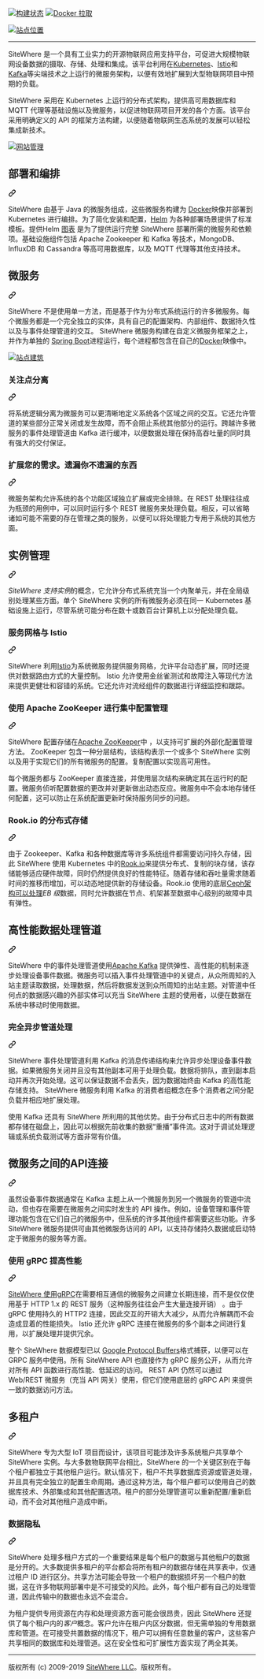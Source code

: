<div class="Box-sc-g0xbh4-0 bJMeLZ js-snippet-clipboard-copy-unpositioned" data-hpc="true"><article class="markdown-body entry-content container-lg" itemprop="text"><p dir="auto"><a href="https://travis-ci.org/sitewhere/sitewhere" rel="nofollow"><img src="https://camo.githubusercontent.com/8ed42a6ec984c164aecebece0424e59a09a9128cc7129bcea7c12ffe9412c1a4/68747470733a2f2f7472617669732d63692e6f72672f7369746577686572652f7369746577686572652e7376673f6272616e63683d6d6173746572" alt="构建状态" data-canonical-src="https://travis-ci.org/sitewhere/sitewhere.svg?branch=master" style="max-width: 100%;"></a>
<a href="https://hub.docker.com/u/sitewhere" rel="nofollow"><img src="https://camo.githubusercontent.com/a4376e7045d548130c9568c1f9404cff3d3a4142bb2e98168dfeffa5cd836650/68747470733a2f2f696d672e736869656c64732e696f2f646f636b65722f70756c6c732f7369746577686572652f736572766963652d7765622d726573742e7376673f6c6162656c3d446f636b657225323050756c6c73267374796c653d666c61742d737175617265" alt="Docker 拉取" data-canonical-src="https://img.shields.io/docker/pulls/sitewhere/service-web-rest.svg?label=Docker%20Pulls&amp;style=flat-square" style="max-width: 100%;"></a></p>
<p dir="auto"><a target="_blank" rel="noopener noreferrer nofollow" href="https://camo.githubusercontent.com/7188445470765879ebad659dc6af7f5c73bd5f23fc5b37f245bb8a1056d85a35/68747470733a2f2f73332e616d617a6f6e6177732e636f6d2f7369746577686572652d6272616e64696e672f5369746557686572654c6f676f2e737667"><img src="https://camo.githubusercontent.com/7188445470765879ebad659dc6af7f5c73bd5f23fc5b37f245bb8a1056d85a35/68747470733a2f2f73332e616d617a6f6e6177732e636f6d2f7369746577686572652d6272616e64696e672f5369746557686572654c6f676f2e737667" alt="站点位置" data-canonical-src="https://s3.amazonaws.com/sitewhere-branding/SiteWhereLogo.svg" style="max-width: 100%;"></a></p>
<hr>
<p dir="auto"><font style="vertical-align: inherit;"><font style="vertical-align: inherit;">SiteWhere 是一个具有工业实力的开源物联网应用支持平台，可促进大规模物联网设备数据的摄取、存储、处理和集成。该平台利用在</font></font><a href="https://kubernetes.io/" rel="nofollow"><font style="vertical-align: inherit;"><font style="vertical-align: inherit;">Kubernetes</font></font></a><font style="vertical-align: inherit;"><font style="vertical-align: inherit;">、</font></font><a href="https://istio.io" rel="nofollow"><font style="vertical-align: inherit;"><font style="vertical-align: inherit;">Istio</font></font></a><font style="vertical-align: inherit;"><font style="vertical-align: inherit;">和</font></font><a href="https://kafka.apache.org/" rel="nofollow"><font style="vertical-align: inherit;"><font style="vertical-align: inherit;">Kafka</font></font></a><font style="vertical-align: inherit;"><font style="vertical-align: inherit;">等尖端技术之上运行的微服务架构</font><font style="vertical-align: inherit;">，以便有效地扩展到大型物联网项目中预期的负载。</font></font></p>
<p dir="auto"><font style="vertical-align: inherit;"><font style="vertical-align: inherit;">SiteWhere 采用在 Kubernetes 上运行的分布式架构，提供高可用数据库和 MQTT 代理等基础设施以及微服务，以促进物联网项目开发的各个方面。该平台采用明确定义的 API 的框架方法构建，以便随着物联网生态系统的发展可以轻松集成新技术。</font></font></p>
<p dir="auto"><a target="_blank" rel="noopener noreferrer nofollow" href="https://camo.githubusercontent.com/acdc443ab14e165261e40c1310ed317f3bfac29bf7912cd650961258e44e53c6/68747470733a2f2f7369746577686572652d7765622e73332e616d617a6f6e6177732e636f6d2f6769746875622d726561646d652f61646d696e2d75692d322e312e302e706e67"><img src="https://camo.githubusercontent.com/acdc443ab14e165261e40c1310ed317f3bfac29bf7912cd650961258e44e53c6/68747470733a2f2f7369746577686572652d7765622e73332e616d617a6f6e6177732e636f6d2f6769746875622d726561646d652f61646d696e2d75692d322e312e302e706e67" alt="网站管理" title="网站管理" data-canonical-src="https://sitewhere-web.s3.amazonaws.com/github-readme/admin-ui-2.1.0.png" style="max-width: 100%;"></a></p>
<div class="markdown-heading" dir="auto"><h2 tabindex="-1" class="heading-element" dir="auto"><font style="vertical-align: inherit;"><font style="vertical-align: inherit;">部署和编排</font></font></h2><a id="user-content-deployment-and-orchestration" class="anchor" aria-label="永久链接：部署和编排" href="#deployment-and-orchestration"><svg class="octicon octicon-link" viewBox="0 0 16 16" version="1.1" width="16" height="16" aria-hidden="true"><path d="m7.775 3.275 1.25-1.25a3.5 3.5 0 1 1 4.95 4.95l-2.5 2.5a3.5 3.5 0 0 1-4.95 0 .751.751 0 0 1 .018-1.042.751.751 0 0 1 1.042-.018 1.998 1.998 0 0 0 2.83 0l2.5-2.5a2.002 2.002 0 0 0-2.83-2.83l-1.25 1.25a.751.751 0 0 1-1.042-.018.751.751 0 0 1-.018-1.042Zm-4.69 9.64a1.998 1.998 0 0 0 2.83 0l1.25-1.25a.751.751 0 0 1 1.042.018.751.751 0 0 1 .018 1.042l-1.25 1.25a3.5 3.5 0 1 1-4.95-4.95l2.5-2.5a3.5 3.5 0 0 1 4.95 0 .751.751 0 0 1-.018 1.042.751.751 0 0 1-1.042.018 1.998 1.998 0 0 0-2.83 0l-2.5 2.5a1.998 1.998 0 0 0 0 2.83Z"></path></svg></a></div>
<p dir="auto"><font style="vertical-align: inherit;"><font style="vertical-align: inherit;">SiteWhere 由基于 Java 的微服务组成，这些微服务构建为
</font></font><a href="https://www.docker.com/" rel="nofollow"><font style="vertical-align: inherit;"><font style="vertical-align: inherit;">Docker</font></font></a><font style="vertical-align: inherit;"><font style="vertical-align: inherit;">映像并部署到 Kubernetes 进行编排。为了简化安装和配置，</font></font><a href="https://helm.sh/" rel="nofollow"><font style="vertical-align: inherit;"><font style="vertical-align: inherit;">Helm</font></font></a><font style="vertical-align: inherit;"><font style="vertical-align: inherit;">
为各种部署场景提供了标准模板。提供</font><font style="vertical-align: inherit;">Helm
</font></font><a href="https://github.com/sitewhere/sitewhere-recipes/tree/master/charts"><font style="vertical-align: inherit;"><font style="vertical-align: inherit;">图表</font></font></a><font style="vertical-align: inherit;"><font style="vertical-align: inherit;">
是为了提供运行完整 SiteWhere 部署所需的微服务和依赖项。基础设施组件包括 Apache Zookeeper 和 Kafka 等技术，MongoDB、InfluxDB 和 Cassandra 等高可用数据库，以及 MQTT 代理等其他支持技术。</font></font></p>
<div class="markdown-heading" dir="auto"><h2 tabindex="-1" class="heading-element" dir="auto"><font style="vertical-align: inherit;"><font style="vertical-align: inherit;">微服务</font></font></h2><a id="user-content-microservices" class="anchor" aria-label="永久链接：微服务" href="#microservices"><svg class="octicon octicon-link" viewBox="0 0 16 16" version="1.1" width="16" height="16" aria-hidden="true"><path d="m7.775 3.275 1.25-1.25a3.5 3.5 0 1 1 4.95 4.95l-2.5 2.5a3.5 3.5 0 0 1-4.95 0 .751.751 0 0 1 .018-1.042.751.751 0 0 1 1.042-.018 1.998 1.998 0 0 0 2.83 0l2.5-2.5a2.002 2.002 0 0 0-2.83-2.83l-1.25 1.25a.751.751 0 0 1-1.042-.018.751.751 0 0 1-.018-1.042Zm-4.69 9.64a1.998 1.998 0 0 0 2.83 0l1.25-1.25a.751.751 0 0 1 1.042.018.751.751 0 0 1 .018 1.042l-1.25 1.25a3.5 3.5 0 1 1-4.95-4.95l2.5-2.5a3.5 3.5 0 0 1 4.95 0 .751.751 0 0 1-.018 1.042.751.751 0 0 1-1.042.018 1.998 1.998 0 0 0-2.83 0l-2.5 2.5a1.998 1.998 0 0 0 0 2.83Z"></path></svg></a></div>
<p dir="auto"><font style="vertical-align: inherit;"><font style="vertical-align: inherit;">SiteWhere 不是使用单一方法，而是基于作为分布式系统运行的许多微服务。每个微服务都是一个完全独立的实体，具有自己的配置架构、内部组件、数据持久性以及与事件处理管道的交互。 SiteWhere 微服务构建在自定义微服务框架之上，并作为单独的
</font></font><a href="https://projects.spring.io/spring-boot/" rel="nofollow"><font style="vertical-align: inherit;"><font style="vertical-align: inherit;">Spring Boot</font></font></a><font style="vertical-align: inherit;"><font style="vertical-align: inherit;">进程运行，每个进程都包含在自己的</font></font><a href="https://www.docker.com/" rel="nofollow"><font style="vertical-align: inherit;"><font style="vertical-align: inherit;">Docker</font></font></a><font style="vertical-align: inherit;"><font style="vertical-align: inherit;">映像中。</font></font></p>
<p dir="auto"><a target="_blank" rel="noopener noreferrer nofollow" href="https://camo.githubusercontent.com/81d14ca138d0284618bb7202eb4ef42da39c20360ddaed2f139ebbae8332c1a4/68747470733a2f2f7369746577686572652d7765622e73332e616d617a6f6e6177732e636f6d2f6769746875622d726561646d652f7369746577686572652d6d6963726f73657276696365732e706e67"><img src="https://camo.githubusercontent.com/81d14ca138d0284618bb7202eb4ef42da39c20360ddaed2f139ebbae8332c1a4/68747470733a2f2f7369746577686572652d7765622e73332e616d617a6f6e6177732e636f6d2f6769746875622d726561646d652f7369746577686572652d6d6963726f73657276696365732e706e67" alt="站点建筑" title="SiteWhere 2.0架构" data-canonical-src="https://sitewhere-web.s3.amazonaws.com/github-readme/sitewhere-microservices.png" style="max-width: 100%;"></a></p>
<div class="markdown-heading" dir="auto"><h3 tabindex="-1" class="heading-element" dir="auto"><font style="vertical-align: inherit;"><font style="vertical-align: inherit;">关注点分离</font></font></h3><a id="user-content-separation-of-concerns" class="anchor" aria-label="永久链接：关注点分离" href="#separation-of-concerns"><svg class="octicon octicon-link" viewBox="0 0 16 16" version="1.1" width="16" height="16" aria-hidden="true"><path d="m7.775 3.275 1.25-1.25a3.5 3.5 0 1 1 4.95 4.95l-2.5 2.5a3.5 3.5 0 0 1-4.95 0 .751.751 0 0 1 .018-1.042.751.751 0 0 1 1.042-.018 1.998 1.998 0 0 0 2.83 0l2.5-2.5a2.002 2.002 0 0 0-2.83-2.83l-1.25 1.25a.751.751 0 0 1-1.042-.018.751.751 0 0 1-.018-1.042Zm-4.69 9.64a1.998 1.998 0 0 0 2.83 0l1.25-1.25a.751.751 0 0 1 1.042.018.751.751 0 0 1 .018 1.042l-1.25 1.25a3.5 3.5 0 1 1-4.95-4.95l2.5-2.5a3.5 3.5 0 0 1 4.95 0 .751.751 0 0 1-.018 1.042.751.751 0 0 1-1.042.018 1.998 1.998 0 0 0-2.83 0l-2.5 2.5a1.998 1.998 0 0 0 0 2.83Z"></path></svg></a></div>
<p dir="auto"><font style="vertical-align: inherit;"><font style="vertical-align: inherit;">将系统逻辑分离为微服务可以更清晰地定义系统各个区域之间的交互。它还允许管道的某些部分正常关闭或发生故障，而不会阻止系统其他部分的运行。跨越许多微服务的事件处理管道由 Kafka 进行缓冲，以便数据处理在保持高吞吐量的同时具有强大的交付保证。</font></font></p>
<div class="markdown-heading" dir="auto"><h3 tabindex="-1" class="heading-element" dir="auto"><font style="vertical-align: inherit;"><font style="vertical-align: inherit;">扩展您的需求。遗漏你不遗漏的东西</font></font></h3><a id="user-content-scale-what-you-need-leave-out-what-you-dont" class="anchor" aria-label="永久链接：扩展您的需求。遗漏你不遗漏的东西" href="#scale-what-you-need-leave-out-what-you-dont"><svg class="octicon octicon-link" viewBox="0 0 16 16" version="1.1" width="16" height="16" aria-hidden="true"><path d="m7.775 3.275 1.25-1.25a3.5 3.5 0 1 1 4.95 4.95l-2.5 2.5a3.5 3.5 0 0 1-4.95 0 .751.751 0 0 1 .018-1.042.751.751 0 0 1 1.042-.018 1.998 1.998 0 0 0 2.83 0l2.5-2.5a2.002 2.002 0 0 0-2.83-2.83l-1.25 1.25a.751.751 0 0 1-1.042-.018.751.751 0 0 1-.018-1.042Zm-4.69 9.64a1.998 1.998 0 0 0 2.83 0l1.25-1.25a.751.751 0 0 1 1.042.018.751.751 0 0 1 .018 1.042l-1.25 1.25a3.5 3.5 0 1 1-4.95-4.95l2.5-2.5a3.5 3.5 0 0 1 4.95 0 .751.751 0 0 1-.018 1.042.751.751 0 0 1-1.042.018 1.998 1.998 0 0 0-2.83 0l-2.5 2.5a1.998 1.998 0 0 0 0 2.83Z"></path></svg></a></div>
<p dir="auto"><font style="vertical-align: inherit;"><font style="vertical-align: inherit;">微服务架构允许系统的各个功能区域独立扩展或完全排除。在 REST 处理往往成为瓶颈的用例中，可以同时运行多个 REST 微服务来处理负载。相反，可以省略诸如可能不需要的存在管理之类的服务，以便可以将处理能力专用于系统的其他方面。</font></font></p>
<div class="markdown-heading" dir="auto"><h2 tabindex="-1" class="heading-element" dir="auto"><font style="vertical-align: inherit;"><font style="vertical-align: inherit;">实例管理</font></font></h2><a id="user-content-instance-management" class="anchor" aria-label="永久链接：实例管理" href="#instance-management"><svg class="octicon octicon-link" viewBox="0 0 16 16" version="1.1" width="16" height="16" aria-hidden="true"><path d="m7.775 3.275 1.25-1.25a3.5 3.5 0 1 1 4.95 4.95l-2.5 2.5a3.5 3.5 0 0 1-4.95 0 .751.751 0 0 1 .018-1.042.751.751 0 0 1 1.042-.018 1.998 1.998 0 0 0 2.83 0l2.5-2.5a2.002 2.002 0 0 0-2.83-2.83l-1.25 1.25a.751.751 0 0 1-1.042-.018.751.751 0 0 1-.018-1.042Zm-4.69 9.64a1.998 1.998 0 0 0 2.83 0l1.25-1.25a.751.751 0 0 1 1.042.018.751.751 0 0 1 .018 1.042l-1.25 1.25a3.5 3.5 0 1 1-4.95-4.95l2.5-2.5a3.5 3.5 0 0 1 4.95 0 .751.751 0 0 1-.018 1.042.751.751 0 0 1-1.042.018 1.998 1.998 0 0 0-2.83 0l-2.5 2.5a1.998 1.998 0 0 0 0 2.83Z"></path></svg></a></div>
<p dir="auto"><font style="vertical-align: inherit;"></font><em><font style="vertical-align: inherit;"><font style="vertical-align: inherit;">SiteWhere 支持实例</font></font></em><font style="vertical-align: inherit;"><font style="vertical-align: inherit;">的概念</font><font style="vertical-align: inherit;">，它允许分布式系统充当一个内聚单元，并在全局级别处理某些方面。单个 SiteWhere 实例的所有微服务必须在同一 Kubernetes 基础设施上运行，尽管系统可能分布在数十或数百台计算机上以分配处理负载。</font></font></p>
<div class="markdown-heading" dir="auto"><h3 tabindex="-1" class="heading-element" dir="auto"><font style="vertical-align: inherit;"><font style="vertical-align: inherit;">服务网格与 Istio</font></font></h3><a id="user-content-service-mesh-with-istio" class="anchor" aria-label="永久链接：使用 Istio 的服务网格" href="#service-mesh-with-istio"><svg class="octicon octicon-link" viewBox="0 0 16 16" version="1.1" width="16" height="16" aria-hidden="true"><path d="m7.775 3.275 1.25-1.25a3.5 3.5 0 1 1 4.95 4.95l-2.5 2.5a3.5 3.5 0 0 1-4.95 0 .751.751 0 0 1 .018-1.042.751.751 0 0 1 1.042-.018 1.998 1.998 0 0 0 2.83 0l2.5-2.5a2.002 2.002 0 0 0-2.83-2.83l-1.25 1.25a.751.751 0 0 1-1.042-.018.751.751 0 0 1-.018-1.042Zm-4.69 9.64a1.998 1.998 0 0 0 2.83 0l1.25-1.25a.751.751 0 0 1 1.042.018.751.751 0 0 1 .018 1.042l-1.25 1.25a3.5 3.5 0 1 1-4.95-4.95l2.5-2.5a3.5 3.5 0 0 1 4.95 0 .751.751 0 0 1-.018 1.042.751.751 0 0 1-1.042.018 1.998 1.998 0 0 0-2.83 0l-2.5 2.5a1.998 1.998 0 0 0 0 2.83Z"></path></svg></a></div>
<p dir="auto"><font style="vertical-align: inherit;"><font style="vertical-align: inherit;">SiteWhere 利用</font></font><a href="https://istio.io/" rel="nofollow"><font style="vertical-align: inherit;"><font style="vertical-align: inherit;">Istio</font></font></a><font style="vertical-align: inherit;"><font style="vertical-align: inherit;">为系统微服务提供服务网格，允许平台动态扩展，同时还提供对数据路由方式的大量控制。 Istio 允许使用金丝雀测试和故障注入等现代方法来提供更健壮和容错的系统。它还允许对流经组件的数据进行详细监控和跟踪。</font></font></p>
<div class="markdown-heading" dir="auto"><h3 tabindex="-1" class="heading-element" dir="auto"><font style="vertical-align: inherit;"><font style="vertical-align: inherit;">使用 Apache ZooKeeper 进行集中配置管理</font></font></h3><a id="user-content-centralized-configuration-management-with-apache-zookeeper" class="anchor" aria-label="永久链接：使用 Apache ZooKeeper 进行集中配置管理" href="#centralized-configuration-management-with-apache-zookeeper"><svg class="octicon octicon-link" viewBox="0 0 16 16" version="1.1" width="16" height="16" aria-hidden="true"><path d="m7.775 3.275 1.25-1.25a3.5 3.5 0 1 1 4.95 4.95l-2.5 2.5a3.5 3.5 0 0 1-4.95 0 .751.751 0 0 1 .018-1.042.751.751 0 0 1 1.042-.018 1.998 1.998 0 0 0 2.83 0l2.5-2.5a2.002 2.002 0 0 0-2.83-2.83l-1.25 1.25a.751.751 0 0 1-1.042-.018.751.751 0 0 1-.018-1.042Zm-4.69 9.64a1.998 1.998 0 0 0 2.83 0l1.25-1.25a.751.751 0 0 1 1.042.018.751.751 0 0 1 .018 1.042l-1.25 1.25a3.5 3.5 0 1 1-4.95-4.95l2.5-2.5a3.5 3.5 0 0 1 4.95 0 .751.751 0 0 1-.018 1.042.751.751 0 0 1-1.042.018 1.998 1.998 0 0 0-2.83 0l-2.5 2.5a1.998 1.998 0 0 0 0 2.83Z"></path></svg></a></div>
<p dir="auto"><font style="vertical-align: inherit;"><font style="vertical-align: inherit;">SiteWhere 配置存储在</font></font><a href="https://zookeeper.apache.org/" rel="nofollow"><font style="vertical-align: inherit;"><font style="vertical-align: inherit;">Apache ZooKeeper</font></font></a><font style="vertical-align: inherit;"><font style="vertical-align: inherit;">中
，以支持可扩展的外部化配置管理方法。 ZooKeeper 包含一种分层结构，该结构表示一个或多个 SiteWhere 实例以及用于实现它们的所有微服务的配置。复制配置以实现高可用性。</font></font></p>
<p dir="auto"><font style="vertical-align: inherit;"><font style="vertical-align: inherit;">每个微服务都与 ZooKeeper 直接连接，并使用层次结构来确定其在运行时的配置。微服务侦听配置数据的更改并对更新做出动态反应。微服务中不会本地存储任何配置，这可以防止在系统配置更新时保持服务同步的问题。</font></font></p>
<div class="markdown-heading" dir="auto"><h3 tabindex="-1" class="heading-element" dir="auto"><font style="vertical-align: inherit;"><font style="vertical-align: inherit;">Rook.io 的分布式存储</font></font></h3><a id="user-content-distributed-storage-with-rookio" class="anchor" aria-label="永久链接：Rook.io 的分布式存储" href="#distributed-storage-with-rookio"><svg class="octicon octicon-link" viewBox="0 0 16 16" version="1.1" width="16" height="16" aria-hidden="true"><path d="m7.775 3.275 1.25-1.25a3.5 3.5 0 1 1 4.95 4.95l-2.5 2.5a3.5 3.5 0 0 1-4.95 0 .751.751 0 0 1 .018-1.042.751.751 0 0 1 1.042-.018 1.998 1.998 0 0 0 2.83 0l2.5-2.5a2.002 2.002 0 0 0-2.83-2.83l-1.25 1.25a.751.751 0 0 1-1.042-.018.751.751 0 0 1-.018-1.042Zm-4.69 9.64a1.998 1.998 0 0 0 2.83 0l1.25-1.25a.751.751 0 0 1 1.042.018.751.751 0 0 1 .018 1.042l-1.25 1.25a3.5 3.5 0 1 1-4.95-4.95l2.5-2.5a3.5 3.5 0 0 1 4.95 0 .751.751 0 0 1-.018 1.042.751.751 0 0 1-1.042.018 1.998 1.998 0 0 0-2.83 0l-2.5 2.5a1.998 1.998 0 0 0 0 2.83Z"></path></svg></a></div>
<p dir="auto"><font style="vertical-align: inherit;"><font style="vertical-align: inherit;">由于 Zookeeper、Kafka 和各种数据库等许多系统组件都需要访问持久存储，因此 SiteWhere 使用
Kubernetes 中的</font></font><a href="https://rook.io/" rel="nofollow"><font style="vertical-align: inherit;"><font style="vertical-align: inherit;">Rook.io</font></font></a><font style="vertical-align: inherit;"><font style="vertical-align: inherit;">来提供分布式、复制的块存储，该存储能够适应硬件故障，同时仍然提供良好的性能特征。随着存储和吞吐量需求随着时间的推移而增加，可以动态地提供新的存储设备。</font><font style="vertical-align: inherit;">Rook.io 使用的</font><font style="vertical-align: inherit;">底层</font></font><a href="https://ceph.com/" rel="nofollow"><font style="vertical-align: inherit;"><font style="vertical-align: inherit;">Ceph架构可以处理</font></font></a><font style="vertical-align: inherit;"></font><em><font style="vertical-align: inherit;"><font style="vertical-align: inherit;">EB 级</font></font></em><font style="vertical-align: inherit;"><font style="vertical-align: inherit;">数据，同时允许数据在节点、机架甚至数据中心级别的故障中具有弹性。</font></font></p>
<div class="markdown-heading" dir="auto"><h2 tabindex="-1" class="heading-element" dir="auto"><font style="vertical-align: inherit;"><font style="vertical-align: inherit;">高性能数据处理管道</font></font></h2><a id="user-content-high-performance-data-processing-pipeline" class="anchor" aria-label="永久链接：高性能数据处理管道" href="#high-performance-data-processing-pipeline"><svg class="octicon octicon-link" viewBox="0 0 16 16" version="1.1" width="16" height="16" aria-hidden="true"><path d="m7.775 3.275 1.25-1.25a3.5 3.5 0 1 1 4.95 4.95l-2.5 2.5a3.5 3.5 0 0 1-4.95 0 .751.751 0 0 1 .018-1.042.751.751 0 0 1 1.042-.018 1.998 1.998 0 0 0 2.83 0l2.5-2.5a2.002 2.002 0 0 0-2.83-2.83l-1.25 1.25a.751.751 0 0 1-1.042-.018.751.751 0 0 1-.018-1.042Zm-4.69 9.64a1.998 1.998 0 0 0 2.83 0l1.25-1.25a.751.751 0 0 1 1.042.018.751.751 0 0 1 .018 1.042l-1.25 1.25a3.5 3.5 0 1 1-4.95-4.95l2.5-2.5a3.5 3.5 0 0 1 4.95 0 .751.751 0 0 1-.018 1.042.751.751 0 0 1-1.042.018 1.998 1.998 0 0 0-2.83 0l-2.5 2.5a1.998 1.998 0 0 0 0 2.83Z"></path></svg></a></div>
<p dir="auto"><font style="vertical-align: inherit;"><font style="vertical-align: inherit;">SiteWhere 中的事件处理管道使用</font></font><a href="https://kafka.apache.org/" rel="nofollow"><font style="vertical-align: inherit;"><font style="vertical-align: inherit;">Apache Kafka</font></font></a><font style="vertical-align: inherit;"><font style="vertical-align: inherit;">
提供弹性、高性能的机制来逐步处理设备事件数据。微服务可以插入事件处理管道中的关键点，从众所周知的入站主题读取数据，处理数据，然后将数据发送到众所周知的出站主题。对管道中任何点的数据感兴趣的外部实体可以充当 SiteWhere 主题的使用者，以便在数据在系统中移动时使用数据。</font></font></p>
<div class="markdown-heading" dir="auto"><h3 tabindex="-1" class="heading-element" dir="auto"><font style="vertical-align: inherit;"><font style="vertical-align: inherit;">完全异步管道处理</font></font></h3><a id="user-content-fully-asynchronous-pipeline-processing" class="anchor" aria-label="永久链接：完全异步管道处理" href="#fully-asynchronous-pipeline-processing"><svg class="octicon octicon-link" viewBox="0 0 16 16" version="1.1" width="16" height="16" aria-hidden="true"><path d="m7.775 3.275 1.25-1.25a3.5 3.5 0 1 1 4.95 4.95l-2.5 2.5a3.5 3.5 0 0 1-4.95 0 .751.751 0 0 1 .018-1.042.751.751 0 0 1 1.042-.018 1.998 1.998 0 0 0 2.83 0l2.5-2.5a2.002 2.002 0 0 0-2.83-2.83l-1.25 1.25a.751.751 0 0 1-1.042-.018.751.751 0 0 1-.018-1.042Zm-4.69 9.64a1.998 1.998 0 0 0 2.83 0l1.25-1.25a.751.751 0 0 1 1.042.018.751.751 0 0 1 .018 1.042l-1.25 1.25a3.5 3.5 0 1 1-4.95-4.95l2.5-2.5a3.5 3.5 0 0 1 4.95 0 .751.751 0 0 1-.018 1.042.751.751 0 0 1-1.042.018 1.998 1.998 0 0 0-2.83 0l-2.5 2.5a1.998 1.998 0 0 0 0 2.83Z"></path></svg></a></div>
<p dir="auto"><font style="vertical-align: inherit;"><font style="vertical-align: inherit;">SiteWhere 事件处理管道利用 Kafka 的消息传递结构来允许异步处理设备事件数据。如果微服务关闭并且没有其他副本可用于处理负载。数据将排队，直到副本启动并再次开始处理。这可以保证数据不会丢失，因为数据始终由 Kafka 的高性能存储支持。 SiteWhere 微服务利用 Kafka 的消费者组概念在多个消费者之间分配负载并相应地扩展处理。</font></font></p>
<p dir="auto"><font style="vertical-align: inherit;"><font style="vertical-align: inherit;">使用 Kafka 还具有 SiteWhere 所利用的其他优势。由于分布式日志中的所有数据都存储在磁盘上，因此可以根据先前收集的数据“重播”事件流。这对于调试处理逻辑或系统负载测试等方面非常有价值。</font></font></p>
<div class="markdown-heading" dir="auto"><h2 tabindex="-1" class="heading-element" dir="auto"><font style="vertical-align: inherit;"><font style="vertical-align: inherit;">微服务之间的API连接</font></font></h2><a id="user-content-api-connectivity-between-microservices" class="anchor" aria-label="永久链接：微服务之间的 API 连接" href="#api-connectivity-between-microservices"><svg class="octicon octicon-link" viewBox="0 0 16 16" version="1.1" width="16" height="16" aria-hidden="true"><path d="m7.775 3.275 1.25-1.25a3.5 3.5 0 1 1 4.95 4.95l-2.5 2.5a3.5 3.5 0 0 1-4.95 0 .751.751 0 0 1 .018-1.042.751.751 0 0 1 1.042-.018 1.998 1.998 0 0 0 2.83 0l2.5-2.5a2.002 2.002 0 0 0-2.83-2.83l-1.25 1.25a.751.751 0 0 1-1.042-.018.751.751 0 0 1-.018-1.042Zm-4.69 9.64a1.998 1.998 0 0 0 2.83 0l1.25-1.25a.751.751 0 0 1 1.042.018.751.751 0 0 1 .018 1.042l-1.25 1.25a3.5 3.5 0 1 1-4.95-4.95l2.5-2.5a3.5 3.5 0 0 1 4.95 0 .751.751 0 0 1-.018 1.042.751.751 0 0 1-1.042.018 1.998 1.998 0 0 0-2.83 0l-2.5 2.5a1.998 1.998 0 0 0 0 2.83Z"></path></svg></a></div>
<p dir="auto"><font style="vertical-align: inherit;"><font style="vertical-align: inherit;">虽然设备事件数据通常在 Kafka 主题上从一个微服务到另一个微服务的管道中流动，但也存在需要在微服务之间实时发生的 API 操作。例如，设备管理和事件管理功能包含在它们自己的微服务中，但系统的许多其他组件都需要这些功能。许多 SiteWhere 微服务提供可由其他微服务访问的 API，以支持存储持久数据或启动特定于微服务的服务等方面。</font></font></p>
<div class="markdown-heading" dir="auto"><h3 tabindex="-1" class="heading-element" dir="auto"><font style="vertical-align: inherit;"><font style="vertical-align: inherit;">使用 gRPC 提高性能</font></font></h3><a id="user-content-using-grpc-for-a-performance-boost" class="anchor" aria-label="永久链接：使用 gRPC 提高性能" href="#using-grpc-for-a-performance-boost"><svg class="octicon octicon-link" viewBox="0 0 16 16" version="1.1" width="16" height="16" aria-hidden="true"><path d="m7.775 3.275 1.25-1.25a3.5 3.5 0 1 1 4.95 4.95l-2.5 2.5a3.5 3.5 0 0 1-4.95 0 .751.751 0 0 1 .018-1.042.751.751 0 0 1 1.042-.018 1.998 1.998 0 0 0 2.83 0l2.5-2.5a2.002 2.002 0 0 0-2.83-2.83l-1.25 1.25a.751.751 0 0 1-1.042-.018.751.751 0 0 1-.018-1.042Zm-4.69 9.64a1.998 1.998 0 0 0 2.83 0l1.25-1.25a.751.751 0 0 1 1.042.018.751.751 0 0 1 .018 1.042l-1.25 1.25a3.5 3.5 0 1 1-4.95-4.95l2.5-2.5a3.5 3.5 0 0 1 4.95 0 .751.751 0 0 1-.018 1.042.751.751 0 0 1-1.042.018 1.998 1.998 0 0 0-2.83 0l-2.5 2.5a1.998 1.998 0 0 0 0 2.83Z"></path></svg></a></div>
<p dir="auto"><font style="vertical-align: inherit;"></font><a href="https://grpc.io/" rel="nofollow"><font style="vertical-align: inherit;"><font style="vertical-align: inherit;">SiteWhere 使用gRPC</font></font></a><font style="vertical-align: inherit;"><font style="vertical-align: inherit;">在需要相互通信的微服务之间建立长期连接，</font><font style="vertical-align: inherit;">而不是仅仅使用基于 HTTP 1.x 的 REST 服务（这种服务往往会产生大量连接开销） 。</font><font style="vertical-align: inherit;">由于 gRPC 使用持久的 HTTP2 连接，因此交互的开销大大减少，从而允许解耦而不会造成显着的性能损失。 Istio 还允许 gRPC 连接在微服务的多个副本之间进行复用，以扩展处理并提供冗余。</font></font></p>
<p dir="auto"><font style="vertical-align: inherit;"><font style="vertical-align: inherit;">整个 SiteWhere 数据模型已以
</font></font><a href="https://developers.google.com/protocol-buffers/" rel="nofollow"><font style="vertical-align: inherit;"><font style="vertical-align: inherit;">Google Protocol Buffers</font></font></a><font style="vertical-align: inherit;"><font style="vertical-align: inherit;">格式捕获，以便可以在 GRPC 服务中使用。所有 SiteWhere API 也直接作为 gRPC 服务公开，从而允许对所有 API 函数进行高性能、低延迟的访问。 REST API 仍然可以通过 Web/REST 微服务（充当 API 网关）使用，但它们使用底层的 gRPC API 来提供一致的数据访问方法。</font></font></p>
<div class="markdown-heading" dir="auto"><h2 tabindex="-1" class="heading-element" dir="auto"><font style="vertical-align: inherit;"><font style="vertical-align: inherit;">多租户</font></font></h2><a id="user-content-multitenancy" class="anchor" aria-label="永久链接：多租户" href="#multitenancy"><svg class="octicon octicon-link" viewBox="0 0 16 16" version="1.1" width="16" height="16" aria-hidden="true"><path d="m7.775 3.275 1.25-1.25a3.5 3.5 0 1 1 4.95 4.95l-2.5 2.5a3.5 3.5 0 0 1-4.95 0 .751.751 0 0 1 .018-1.042.751.751 0 0 1 1.042-.018 1.998 1.998 0 0 0 2.83 0l2.5-2.5a2.002 2.002 0 0 0-2.83-2.83l-1.25 1.25a.751.751 0 0 1-1.042-.018.751.751 0 0 1-.018-1.042Zm-4.69 9.64a1.998 1.998 0 0 0 2.83 0l1.25-1.25a.751.751 0 0 1 1.042.018.751.751 0 0 1 .018 1.042l-1.25 1.25a3.5 3.5 0 1 1-4.95-4.95l2.5-2.5a3.5 3.5 0 0 1 4.95 0 .751.751 0 0 1-.018 1.042.751.751 0 0 1-1.042.018 1.998 1.998 0 0 0-2.83 0l-2.5 2.5a1.998 1.998 0 0 0 0 2.83Z"></path></svg></a></div>
<p dir="auto"><font style="vertical-align: inherit;"><font style="vertical-align: inherit;">SiteWhere 专为大型 IoT 项目而设计，该项目可能涉及许多系统租户共享单个 SiteWhere 实例。与大多数物联网平台相比，SiteWhere 的一个关键区别在于每个租户都独立于其他租户运行。默认情况下，租户不共享数据库资源或管道处理，并且具有完全独立的配置生命周期。通过这种方法，每个租户都可以使用自己的数据库技术、外部集成和其他配置选项。租户的部分处理管道可以重新配置/重新启动，而不会对其他租户造成中断。</font></font></p>
<div class="markdown-heading" dir="auto"><h3 tabindex="-1" class="heading-element" dir="auto"><font style="vertical-align: inherit;"><font style="vertical-align: inherit;">数据隐私</font></font></h3><a id="user-content-data-privacy" class="anchor" aria-label="永久链接：数据隐私" href="#data-privacy"><svg class="octicon octicon-link" viewBox="0 0 16 16" version="1.1" width="16" height="16" aria-hidden="true"><path d="m7.775 3.275 1.25-1.25a3.5 3.5 0 1 1 4.95 4.95l-2.5 2.5a3.5 3.5 0 0 1-4.95 0 .751.751 0 0 1 .018-1.042.751.751 0 0 1 1.042-.018 1.998 1.998 0 0 0 2.83 0l2.5-2.5a2.002 2.002 0 0 0-2.83-2.83l-1.25 1.25a.751.751 0 0 1-1.042-.018.751.751 0 0 1-.018-1.042Zm-4.69 9.64a1.998 1.998 0 0 0 2.83 0l1.25-1.25a.751.751 0 0 1 1.042.018.751.751 0 0 1 .018 1.042l-1.25 1.25a3.5 3.5 0 1 1-4.95-4.95l2.5-2.5a3.5 3.5 0 0 1 4.95 0 .751.751 0 0 1-.018 1.042.751.751 0 0 1-1.042.018 1.998 1.998 0 0 0-2.83 0l-2.5 2.5a1.998 1.998 0 0 0 0 2.83Z"></path></svg></a></div>
<p dir="auto"><font style="vertical-align: inherit;"><font style="vertical-align: inherit;">SiteWhere 处理多租户方式的一个重要结果是每个租户的数据与其他租户的数据是分开的。大多数提供多租户的平台都会将所有租户的数据存储在共享表中，仅通过租户 ID 进行区分。共享方法可能会导致一个租户的数据损坏另一个租户的数据，这在许多物联网部署中是不可接受的风险。此外，每个租户都有自己的处理管道，因此传输中的数据也永远不会混合。</font></font></p>
<p dir="auto"><font style="vertical-align: inherit;"><font style="vertical-align: inherit;">为租户提供专用资源在内存和处理资源方面可能会很昂贵，因此 SiteWhere 还提供了</font><font style="vertical-align: inherit;">每个租户内的</font></font><em><font style="vertical-align: inherit;"><font style="vertical-align: inherit;">客户</font></font></em><font style="vertical-align: inherit;"><font style="vertical-align: inherit;">概念。客户允许在租户内区分数据，但无需单独的专用数据库和管道。在可接受共置数据的情况下，租户可以拥有任意数量的客户，这些客户共享相同的数据库和处理管道。这在安全性和可扩展性方面实现了两全其美。</font></font></p>
<hr>
<p dir="auto"><font style="vertical-align: inherit;"><font style="vertical-align: inherit;">版权所有 (c) 2009-2019 </font></font><a href="http://www.sitewhere.com" rel="nofollow"><font style="vertical-align: inherit;"><font style="vertical-align: inherit;">SiteWhere LLC</font></font></a><font style="vertical-align: inherit;"><font style="vertical-align: inherit;">。版权所有。</font></font></p>
</article></div>
